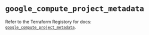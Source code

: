 # `google_compute_project_metadata`

Refer to the Terraform Registory for docs: [`google_compute_project_metadata`](https://registry.terraform.io/providers/hashicorp/google/4.80.0/docs/resources/compute_project_metadata).
